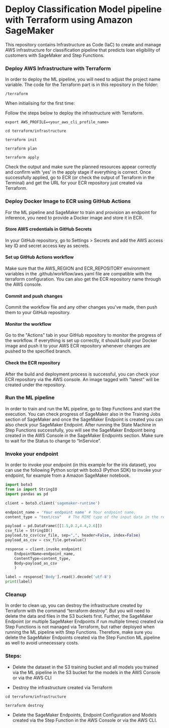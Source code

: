 # Deploy Classification Model pipeline with Terraform using Amazon SageMaker

This repository contains Infrastructure as Code (IaC) to create and manage AWS infrastructure for classification pipeline that predicts loan eligibility of customers with SageMaker and 
Step Functions.

### Deploy AWS Infrastructure with Terraform
In order to deploy the ML pipeline, you will need to adjust the project name variable. The code for the Terraform part is in this repository in the folder:
```shell script
/terraform
```

When initialising for the first time:

Follow the steps below to deploy the infrastructure with Terraform.

```shell script
export AWS_PROFILE=<your_aws_cli_profile_name>

cd terraform/infrastructure

terraform init

terraform plan

terraform apply
```
Check the output and make sure the planned resources appear correctly and confirm with ‘yes’ in the apply stage if
everything is correct. Once successfully applied, go to ECR (or check the output of Terraform in the Terminal) 
and get the URL for your ECR repository just created via Terraform.


### Deploy Docker Image to ECR using GitHub Actions

For the ML pipeline and SageMaker to train and provision an endpoint for inference, you need to provide a Docker image and store it in ECR. 

#### Store AWS credentials in GitHub Secrets
In your GitHub repository, go to Settings > Secrets and add the AWS access key ID and secret access key as secrets. 

#### Set up GitHub Actions workflow
Make sure that the AWS_REGION and ECR_REPOSITORY environment variables in the .github/workflow/aws.yaml file are compatible with the terraform configuration. 
You can also get the ECR repository name through the AWS console.

#### Commit and push changes
Commit the workflow file and any other changes you've made, then push them to your GitHub repository.

#### Monitor the workflow
Go to the "Actions" tab in your GitHub repository to monitor the progress of the workflow. 
If everything is set up correctly, it should build your Docker image and push it to your AWS ECR repository whenever changes are pushed to the specified branch.

#### Check the ECR repository
After the build and deployment process is successful, you can check your ECR repository via the AWS console.
An image tagged with "latest" will be created under the repository.

### Run the ML pipeline

In order to train and run the ML pipeline, go to Step Functions and start the execution. You can check progress of
SageMaker also in the Training Jobs section of SageMaker and once the SageMaker Endpoint is created you can 
also check your SageMaker Endpoint. After running the State Machine in Step Functions successfully, you will see the
SageMaker Endpoint being created in the AWS Console in the SageMaker Endpoints section. Make sure to 
wait for the Status to change to “InService”.

### Invoke your endpoint

In order to invoke your endpoint (in this example for the iris dataset), you can use the following
Python script with boto3 (Python SDK) to invoke your endpoint, for example from a Amazon SageMaker notebook.
```python
import boto3
from io import StringIO
import pandas as pd

client = boto3.client('sagemaker-runtime')

endpoint_name = 'Your endpoint name' # Your endpoint name.
content_type = "text/csv"   # The MIME type of the input data in the request body.

payload = pd.DataFrame([[1.5,0.2,4.4,2.6]])
csv_file = StringIO()
payload.to_csv(csv_file, sep=",", header=False, index=False)
payload_as_csv = csv_file.getvalue()

response = client.invoke_endpoint(
    EndpointName=endpoint_name, 
    ContentType=content_type,
    Body=payload_as_csv
    )

label = response['Body'].read().decode('utf-8')
print(label)
```

### Cleanup

In order to clean up, you can destroy the infrastructure created by Terraform with the command “terraform destroy”. 
But you will need to delete the data and files in the S3 buckets first. Further, the SageMaker Endpoint (or multiple
SageMaker Endpoints if run multiple times) created via Step Functions is not managed via Terraform, but rather deployed
when running the ML pipeline with Step Functions. Therefore, make sure you delete the SageMaker Endpoints created via
the Step Function ML pipeline as well to avoid unnecessary costs.

### Steps:

- Delete the dataset in the S3 training bucket and all models you trained via the ML pipeline in the S3 bucket for the
 models in the AWS Console or via the AWS CLI
 
- Destroy the infrastructure created via Terraform
```shell script
cd terraform/infrastructure

terraform destroy
```
- Delete the SageMaker Endpoints, Endpoint Configuration and Models created via the Step Function in the AWS Console
or via the AWS CLI.
